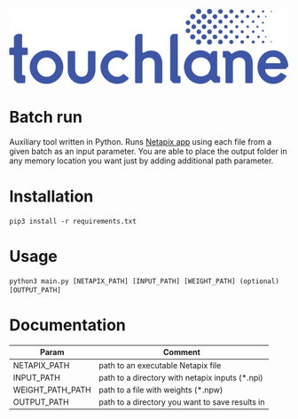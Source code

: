 ![LOGO](https://github.com/touchlane/NetapixTools/blob/master/Assets/logo.svg)

# Batch run
Auxiliary tool written in Python. Runs [Netapix app](https://github.com/touchlane/Netapix) using each file from a given batch as an input parameter. You are able to place the output folder in any memory location you want just by adding additional path parameter.

# Installation
```
pip3 install -r requirements.txt
```

# Usage
```
python3 main.py [NETAPIX_PATH] [INPUT_PATH] [WEIGHT_PATH] (optional)[OUTPUT_PATH]
```

# Documentation

| Param | Comment |
| ------------- | ------------- |
| NETAPIX_PATH | path to an executable Netapix file|
| INPUT_PATH | path to a directory with netapix inputs (\*.npi)|
| WEIGHT_PATH_PATH | path to a file with weights (\*.npw)|
| OUTPUT_PATH | path to a directory you want to save results in |
